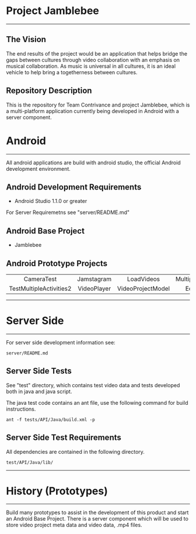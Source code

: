 Project Jamblebee
=================
---

The Vision
----------
The end results of the project would be an application that helps bridge the
gaps between cultures through video collaboration with an emphasis on musical
collaboration. As music is universal in all cultures, it is an ideal vehicle to
help bring a togetherness between cultures.

Repository Description
----------------------
This is the repository for Team Contrivance and project Jamblebee, which is a
multi-platform application currently being developed in Android with a server
component.

Android
=======
---

All android applications are build with android studio, the official Android
development environment.


Android Development Requirements
--------------------------------
* Android Studio 1.1.0 or greater

For Server Requiremetns see "server/README.md"

Android Base Project
--------------------
* Jamblebee

Android Prototype Projects
--------------------------
|                            |            |                 |                  |
| :------------------------: | :--------: | :-------------: | :--------------: |
|CameraTest                  |Jamstagram  |LoadVideos       | MultipleActivies |
|TestMultipleActivities2     |VideoPlayer |VideoProjectModel| EditView         |

---

Server Side
===========
---

For server side development information see:

```
server/README.md
```

Server Side Tests
-----------------
See "test" directory, which contains test video data and tests developed both
in java and java script.

The java test code contains an ant file, use the following command for build
instructions.

```
ant -f tests/API/Java/build.xml -p
```

Server Side Test Requirements
-----------------------------
All dependencies are contained in the following directory.

```
test/API/Java/lib/
```

---

History (Prototypes)
===================
---
Build many prototypes to assist in the development of this product and start an
Android Base Project. There is a server component which will be used to store
video project meta data and video data, .mp4 files.
